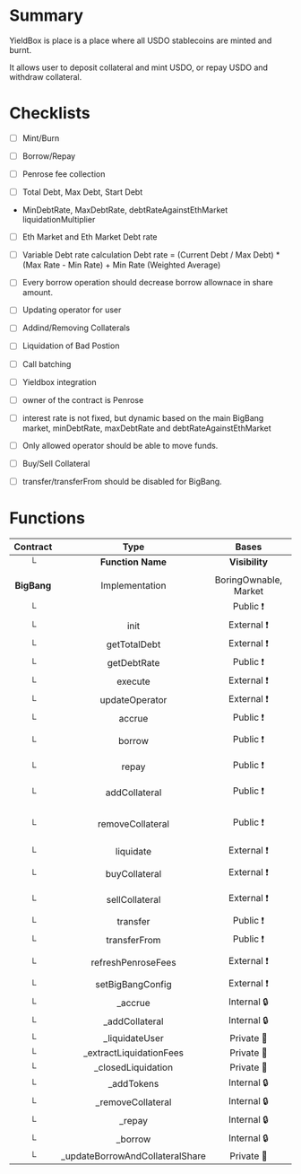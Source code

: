 # Summary

YieldBox is place is a place where all USDO stablecoins are minted and burnt.

It allows user to deposit collateral and mint USDO, or repay USDO and withdraw collateral.

# Checklists
- [ ] Mint/Burn
- [ ] Borrow/Repay
- [ ] Penrose fee collection

- [ ] Total Debt, Max Debt, Start Debt
- MinDebtRate, MaxDebtRate, debtRateAgainstEthMarket liquidationMultiplier
- [ ] Eth Market and Eth Market Debt rate

- [ ] Variable Debt rate calculation
Debt rate = (Current Debt / Max Debt) * (Max Rate - Min Rate) + Min Rate (Weighted Average)

- [ ] Every borrow operation should decrease borrow allownace in share amount.
- [ ] Updating operator for user
- [ ] Addind/Removing Collaterals
- [ ] Liquidation of Bad Postion
- [ ] Call batching
- [ ] Yieldbox integration
- [ ] owner of the contract is Penrose
- [ ] interest rate is not fixed, but dynamic based on the main BigBang market, minDebtRate, maxDebtRate and debtRateAgainstEthMarket
- [ ]  Only allowed operator should be able to move funds.
- [ ] Buy/Sell Collateral
- [ ] transfer/transferFrom should be disabled for BigBang.

# Functions

|  Contract  |         Type        |       Bases      |                  |                 |
|:----------:|:-------------------:|:----------------:|:----------------:|:---------------:|
|     └      |  **Function Name**  |  **Visibility**  |  **Mutability**  |  **Modifiers**  |
||||||
| **BigBang** | Implementation | BoringOwnable, Market |||
| └ | <Constructor> | Public ❗️ | 🛑  | MarketERC20 |
| └ | init | External ❗️ | 🛑  | onlyOnce |
| └ | getTotalDebt | External ❗️ |   |NO❗️ |
| └ | getDebtRate | Public ❗️ |   |NO❗️ |
| └ | execute | External ❗️ | 🛑  |NO❗️ |
| └ | updateOperator | External ❗️ | 🛑  |NO❗️ |
| └ | accrue | Public ❗️ | 🛑  |NO❗️ |
| └ | borrow | Public ❗️ | 🛑  | notPaused solvent |
| └ | repay | Public ❗️ | 🛑  | notPaused allowedBorrow |
| └ | addCollateral | Public ❗️ | 🛑  | allowedBorrow notPaused |
| └ | removeCollateral | Public ❗️ | 🛑  | notPaused solvent allowedBorrow |
| └ | liquidate | External ❗️ | 🛑  | notPaused |
| └ | buyCollateral | External ❗️ | 🛑  | notPaused solvent |
| └ | sellCollateral | External ❗️ | 🛑  | notPaused solvent |
| └ | transfer | Public ❗️ | 🛑  |NO❗️ |
| └ | transferFrom | Public ❗️ | 🛑  |NO❗️ |
| └ | refreshPenroseFees | External ❗️ | 🛑  | onlyOwner notPaused |
| └ | setBigBangConfig | External ❗️ | 🛑  | onlyOwner |
| └ | _accrue | Internal 🔒 | 🛑  | |
| └ | _addCollateral | Internal 🔒 | 🛑  | |
| └ | _liquidateUser | Private 🔐 | 🛑  | |
| └ | _extractLiquidationFees | Private 🔐 | 🛑  | |
| └ | _closedLiquidation | Private 🔐 | 🛑  | |
| └ | _addTokens | Internal 🔒 | 🛑  | |
| └ | _removeCollateral | Internal 🔒 | 🛑  | |
| └ | _repay | Internal 🔒 | 🛑  | |
| └ | _borrow | Internal 🔒 | 🛑  | |
| └ | _updateBorrowAndCollateralShare | Private 🔐 | 🛑  | |
